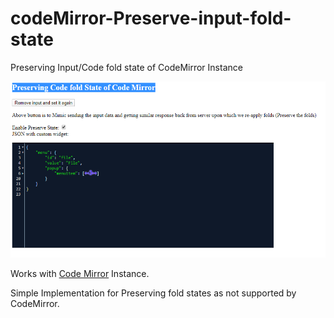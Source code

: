 # codeMirror-Preserve-input-fold-state

Preserving Input/Code fold state of CodeMirror Instance

![Hello World](https://raw.githubusercontent.com/ayush-vipul/codeMirror-Preserve-input-fold-state/master/Capture.PNG)


Works with [Code Mirror](https://codemirror.net/) Instance.

Simple Implementation for Preserving fold states as not supported by CodeMirror.






